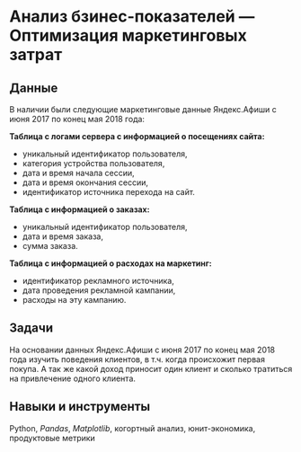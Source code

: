 # Анализ бзинес-показателей — Оптимизация маркетинговых затрат
## Данные 
В наличии были следующие маркетинговые данные Яндекс.Афиши с июня 2017 по конец мая 2018 года:

**Таблица с логами сервера с информацией о посещениях сайта:**
- уникальный идентификатор пользователя,
- категория устройства пользователя,
- дата и время начала сессии,
- дата и время окончания сессии,
- идентификатор источника перехода на сайт.

**Таблица с информацией о заказах:**
- уникальный идентификатор пользователя,
- дата и время заказа,
- сумма заказа.

**Таблица с информацией о расходах на маркетинг:**
- идентификатор рекламного источника,
- дата проведения рекламной кампании,
- расходы на эту кампанию.

## Задачи
На основании данных Яндекс.Афиши с июня 2017 по конец мая 2018 года изучить поведения клиентов, 
в т.ч. когда происхожит первая покупа. А так же какой доход приносит один клиент и сколько тратиться на привлечение одного клиента.

## Навыки и инструменты
Python, *Pandas*, *Matplotlib*, когортный анализ, юнит-экономика, продуктовые метрики
